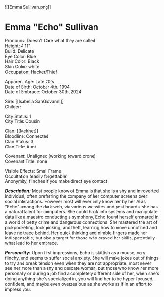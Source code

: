 ![[Emma Sullivan.png]]
# Emma "Echo" Sullivan
Pronouns: Doesn't Care what they are called  
Height: 4'11"    
Build: Delicate  
Eye Color: Blue  
Hair Color: Black  
Skin Color: white  
Occupation:  Hacker/Thief  

Apparent Age: Late 20's  
Date of Birth: October 4th, 1994  
Date of Embrace: October 30th, 2024  

Sire: [[Isabella SanGiovanni]]  
Childer:  

City Status: 1  
City Title: Cousin  

Clan: [[Mekhet]]  
Bloodline: Connected  
Clan Status: 3  
Clan Title: Aunt  

Covenant: Unaligned (working toward crone)  
Covenant Title: none  

Visible Effects: 
Small Frame  
Occultation (easily forgettable)  
Anonymity, flinches if you make direct eye contact  

***Description:*** Most people know of Emma is that she is a shy and introverted individual, often preferring the company of her computer screens over social interactions. However most will ever only know her by her Alias "Echo" among the dark web, via various websites and post boards. she has a natural talent for computers. She could hack into systems and manipulate data like a maestro conducting a symphony, Echo found herself ensnared in a world of petty crime and dangerous connections. She mastered the art of pickpocketing, lock picking, and theft, learning how to move unnoticed and leave no trace behind. Her quick thinking and nimble fingers made her indispensable, but also a target for those who craved her skills, potentially what lead to her embrace.

***Personality:*** Upon first impressions, Echo is skittish as a mouse, very flinchy, and seems to suffer social anxiety. She will make jokes out of things to try and break tension even when they are not appropriate. most never see her more than a shy and delicate woman, but those who know her more personally or during a job find a completely different side of her, when she's doing anything she's specialized in, you will find her to be hyper focused, confident, and maybe even overzealous as she works as if in an effort to impress you.